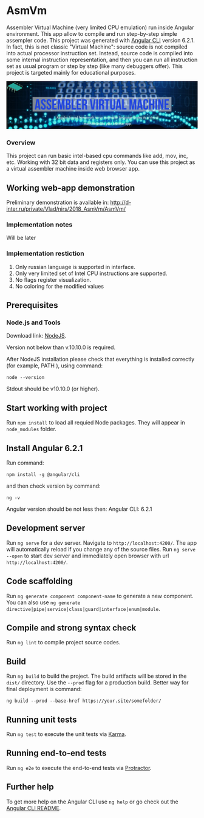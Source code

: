# AsmVm

Assembler Virtual Machine (very limited CPU emulation) run inside Angular environment. This app allow to compile and run step-by-step simple assempler code.
This project was generated with [Angular CLI](https://github.com/angular/angular-cli) version 6.2.1.
In fact, this is not classic "Virtual Machine": source code is not compiled into actual processor instruction set. Instead, source code is compiled into some
internal instruction representation, and then you can run all instruction set as usual program or step by step (like many debuggers offer). This project is
targeted mainly for educational purposes.

![Background image](src/logo_page.jpg)


### Overview

This project can run basic intel-based cpu commands like add, mov, inc, etc. Working with 32 bit data and registers only. You can use this project
as a virtual assembler machine inside web browser app. 

## Working web-app demonstration
Preliminary demonstration is available in:
http://d-inter.ru/private/Vlad/nirs/2018_AsmVm/AsmVm/

### Implementation notes

Will be later

### Implementation restiction
1. Only russian language is supported in interface.
2. Only very limited set of Intel CPU instructions are supported.
3. No flags register visualization.
4. No coloring for the modified values


## Prerequisites

### Node.js and Tools

Download link:
[NodeJS](https://nodejs.org/en/download/).

Version not below than v.10.10.0 is required.

After NodeJS installation please check that everything is installed correctly (for example, PATH ), using command:
```
node --version
```
Stdout should be
v10.10.0 (or higher).

## Start working with project

Run `npm install` to load all requied Node packages. They will appear in `node_modules` folder.

## Install Angular 6.2.1
Run command:
```
npm install -g @angular/cli
```
and then check version by command:
```
ng -v
```
Angular version should be not less then:
Angular CLI: 6.2.1

## Development server

Run `ng serve` for a dev server. Navigate to `http://localhost:4200/`. The app will automatically reload if you change any of the source files.
Run `ng serve --open` to start dev server and immediately open browser with url `http://localhost:4200/`.

## Code scaffolding

Run `ng generate component component-name` to generate a new component. You can also use `ng generate directive|pipe|service|class|guard|interface|enum|module`.

## Compile and strong syntax check

Run `ng lint` to compile project source codes.

## Build

Run `ng build` to build the project. The build artifacts will be stored in the `dist/` directory. Use the `--prod` flag for a production build.
Better way for final deployment is command:
```
ng build --prod --base-href https://your.site/somefolder/
```

## Running unit tests

Run `ng test` to execute the unit tests via [Karma](https://karma-runner.github.io).

## Running end-to-end tests

Run `ng e2e` to execute the end-to-end tests via [Protractor](http://www.protractortest.org/).

## Further help

To get more help on the Angular CLI use `ng help` or go check out the [Angular CLI README](https://github.com/angular/angular-cli/blob/master/README.md).
